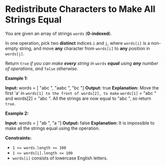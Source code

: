 # Redistribute Characters to Make All Strings Equal

You are given an array of strings `words` (**0-indexed**).

In one operation, pick two **distinct** indices `i` and `j`, where `words[i]` is a non-empty string, and move **any** character from `words[i]` to **any** position in `words[j]`.

Return `true` _if you can make **every** string in_ `words` _**equal** using **any** number of operations_, _and_ `false` _otherwise_.

**Example 1:**

**Input:** words = \[ "abc ", "aabc ", "bc "\]
**Output:** true
**Explanation:** Move the first 'a' in `words[1] to the front of words[2], to make` `words[1]` =  "abc " and words\[2\] =  "abc ".
All the strings are now equal to  "abc ", so return `true`.

**Example 2:**

**Input:** words = \[ "ab ", "a "\]
**Output:** false
**Explanation:** It is impossible to make all the strings equal using the operation.

**Constraints:**

* `1 <= words.length <= 100`
* `1 <= words[i].length <= 100`
* `words[i]` consists of lowercase English letters.
